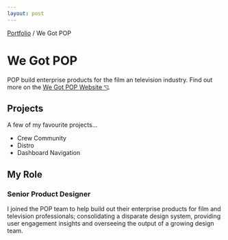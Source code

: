 ```yaml
---
layout: post
---
```


<span class="breadcrumbs">[Portfolio](../pages/portfolio) / We Got POP</span>

# We Got POP

POP build enterprise products for the film an television industry.  Find out more on the <a href="http://www.wegotpop.com" target="_blank">We Got POP Website ◹</a>.

## Projects
A few of my favourite projects...

* Crew Community
* Distro
* Dashboard Navigation

## My Role 
### Senior Product Designer
I joined the POP team to help build out their enterprise products for film and television professionals; consolidating a disparate design system, providing user engagement insights and overseeing the output of a growing design team.

